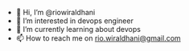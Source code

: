 - 👋 Hi, I’m @riowiraldhani
- 👀 I’m interested in devops engineer
- 🌱 I’m currently learning about devops
- 📫 How to reach me on rio.wiraldhani@gmail.com

<!---
riowiraldhani/riowiraldhani is a ✨ special ✨ repository because its `README.md` (this file) appears on your GitHub profile.
You can click the Preview link to take a look at your changes.
--->
